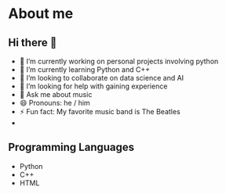 # About me
## Hi there 👋
- 🔭 I’m currently working on personal projects involving python
- 🌱 I’m currently learning Python and C++
- 👯 I’m looking to collaborate on data science and AI
- 🤔 I’m looking for help with gaining experience
- 💬 Ask me about music
- 😄 Pronouns: he / him
- ⚡ Fun fact: My favorite music band is The Beatles
- <br>



## Programming Languages
* Python 
* C++
* HTML 
<!--
**Perea094/Perea094** is a ✨ _special_ ✨ repository because its `README.md` (this file) appears on your GitHub profile.

-->
